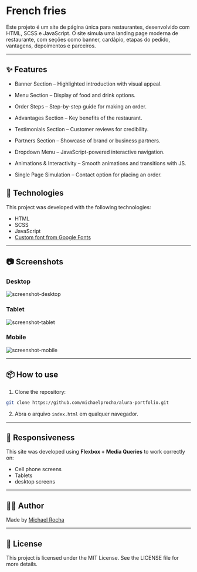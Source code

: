 # French fries

Este projeto é um site de página única para restaurantes, desenvolvido com HTML, SCSS e JavaScript. O site simula uma landing page moderna de restaurante, com seções como banner, cardápio, etapas do pedido, vantagens, depoimentos e parceiros.

---

## ✨ Features

- Banner Section – Highlighted introduction with visual appeal.

- Menu Section – Display of food and drink options.

- Order Steps – Step-by-step guide for making an order.

- Advantages Section – Key benefits of the restaurant.

- Testimonials Section – Customer reviews for credibility.

- Partners Section – Showcase of brand or business partners.

- Dropdown Menu – JavaScript-powered interactive navigation.

- Animations & Interactivity – Smooth animations and transitions with JS.

- Single Page Simulation – Contact option for placing an order.

## 🚀 Technologies

This project was developed with the following technologies:

- HTML
- SCSS
- JavaScript
- [Custom font from Google Fonts](https://fonts.google.com/) 

---

## 📷 Screenshots

### Desktop
![screenshot-desktop](/assets/screenshots/desktop.png)

### Tablet
![screenshot-tablet](/assets/screenshots/tablet.png)

### Mobile
![screenshot-mobile](/assets/screenshots/mobile.png)

---

## 📦 How to use

1. Clone the repository:
```bash
git clone https://github.com/michaelprocha/alura-portfolio.git
```
2. Abra o arquivo `index.html` em qualquer navegador.

---

## 📌 Responsiveness

This site was developed using **Flexbox + Media Queries** to work correctly on:

- Cell phone screens
- Tablets
- desktop screens

---

## 👨‍💻 Author

Made by [Michael Rocha](https://github.com/michaelprocha)

---

## 📄 License

This project is licensed under the MIT License. See the LICENSE file for more details.